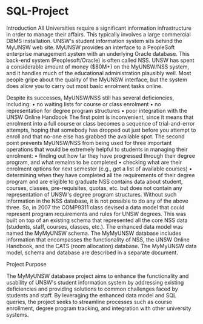 # SQL-Project

Introduction
All Universities require a significant information infrastructure in order to manage their affairs. This typically involves a large commercial DBMS installation. UNSW's student information system sits behind the MyUNSW web site. MyUNSW provides an interface to a PeopleSoft enterprise management system with an underlying Oracle database. This back-end system (Peoplesoft/Oracle) is often called NSS.
UNSW has spent a considerable amount of money ($80M+) on the MyUNSW/NSS system, and it handles much of the educational administration plausibly well. Most people gripe about the quality of the MyUNSW interface, but the system does allow you to carry out most basic enrolment tasks online.
  
Despite its successes, MyUNSW/NSS still has several deficiencies, including:
• no waiting lists for course or class enrolment
• no representation for degree program structures
• poor integration with the UNSW Online Handbook
The first point is inconvenient, since it means that enrolment into a full course or class becomes a sequence of trial-and-error attempts, hoping that somebody has dropped out just before you attempt to enroll and that no-one else has grabbed the available spot.
The second point prevents MyUNSW/NSS from being used for three important operations that would be extremely helpful to students in managing their enrolment:
• finding out how far they have progressed through their degree program, and what remains to be completed
• checking what are their enrolment options for next semester (e.g., get a list of available courses)
• determining when they have completed all the requirements of their degree program and are eligible to graduate
NSS contains data about student, courses, classes, pre-requisites, quotas, etc. but does not contain any representation of UNSW's degree program structures. Without such information in the NSS database, it is not possible to do any of the above three. So, in 2007 the COMP9311 class devised a data model that could represent program requirements and rules for UNSW degrees. This was built on top of an existing schema that represented all the core NSS data (students, staff, courses, classes, etc.). The enhanced data model was named the MyMyUNSW schema.
The MyMyUNSW database includes information that encompasses the functionality of NSS, the UNSW Online Handbook, and the CATS (room allocation) database. The MyMyUNSW data model, schema and database are described in a separate document.


Project Purpose


The MyMyUNSW database project aims to enhance the functionality and usability of UNSW's student information system by addressing existing deficiencies and providing solutions to common challenges faced by students and staff. By leveraging the enhanced data model and SQL queries, the project seeks to streamline processes such as course enrollment, degree program tracking, and integration with other university systems.



